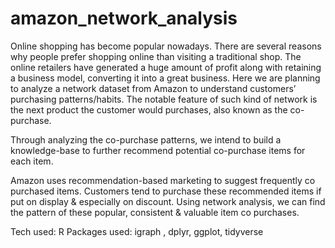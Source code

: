 # amazon_network_analysis

Online shopping has become popular nowadays. There are several reasons why people prefer shopping online than visiting a traditional shop. The online retailers have generated a huge amount of profit along with retaining a business model, converting it into a great business. Here we are planning to analyze a network dataset from Amazon to understand customers’ purchasing patterns/habits. The notable feature of such kind of network is the next product the customer would purchases, also known as the co-purchase.

Through analyzing the co-purchase patterns, we intend to build a knowledge-base to further recommend potential co-purchase items for each item.

Amazon uses recommendation-based marketing to suggest frequently co purchased items.
Customers tend to purchase these recommended items if put on display & especially on discount.
Using network analysis, we can find the pattern of these popular, consistent & valuable item co purchases.

Tech used: R Packages used: igraph , dplyr, ggplot, tidyverse
